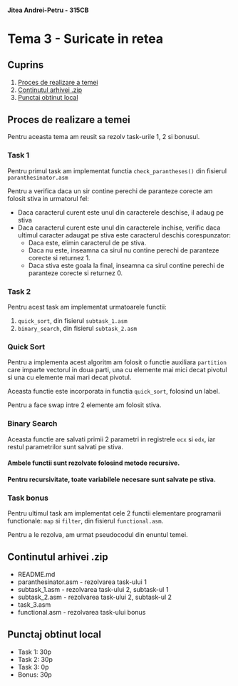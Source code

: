 #### Jitea Andrei-Petru - 315CB

# Tema 3 - Suricate in retea

## Cuprins
1. [Proces de realizare a temei](#proces-de-realizare-a-temei)
2. [Continutul arhivei .zip](#continutul-arhivei-zip)
3. [Punctaj obtinut local](#punctaj-obtinut-local)

## Proces de realizare a temei
Pentru aceasta tema am reusit sa rezolv task-urile 1, 2 si bonusul.
### Task 1
Pentru primul task am implementat functia `check_parantheses()` din fisierul `paranthesinator.asm`

Pentru a verifica daca un sir contine perechi de paranteze corecte am folosit stiva in urmatorul fel:
- Daca caracterul curent este unul din caracterele deschise, il adaug pe stiva
- Daca caracterul curent este unul din caracterele inchise, verific daca ultimul caracter adaugat pe stiva este caracterul deschis corespunzator:
  - Daca este, elimin caracterul de pe stiva.
  - Daca nu este, inseamna ca sirul nu contine perechi de paranteze corecte si returnez 1.
  - Daca stiva este goala la final, inseamna ca sirul contine perechi de paranteze corecte si returnez 0.

### Task 2
Pentru acest task am implementat urmatoarele functii:
1. `quick_sort`, din fisierul `subtask_1.asm`
2. `binary_search`, din fisierul `subtask_2.asm`
### Quick Sort
Pentru a implementa acest algoritm am folosit o functie auxiliara `partition` care imparte vectorul in doua parti, una cu elemente mai mici decat pivotul si una cu elemente mai mari decat pivotul.

Aceasta functie este incorporata in functia `quick_sort`, folosind un label.

Pentru a face swap intre 2 elemente am folosit stiva.

### Binary Search
Aceasta functie are salvati primii 2 parametri in registrele `ecx` si `edx`, iar restul parametrilor sunt salvati pe stiva.

#### Ambele functii sunt rezolvate folosind metode recursive.

#### Pentru recursivitate, toate variabilele necesare sunt salvate pe stiva.

### Task bonus
Pentru ultimul task am implementat cele 2 functii elementare programarii functionale: `map` si `filter`, din fisierul `functional.asm`.

Pentru a le rezolva, am urmat pseudocodul din enuntul temei.

## Continutul arhivei .zip
- README.md
- paranthesinator.asm - rezolvarea task-ului 1
- subtask_1.asm - rezolvarea task-ului 2, subtask-ul 1
- subtask_2.asm - rezolvarea task-ului 2, subtask-ul 2
- task_3.asm
- functional.asm - rezolvarea task-ului bonus

## Punctaj obtinut local
- Task 1: 30p
- Task 2: 30p
- Task 3: 0p
- Bonus: 30p